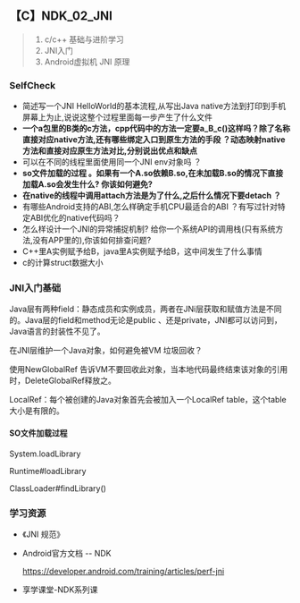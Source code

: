 ## 【C】NDK_02_JNI

> 1. c/c++ 基础与进阶学习
> 2.  JNI入门
> 3. Android虚拟机  JNI 原理



### SelfCheck

- 简述写一个JNI HelloWorld的基本流程,从写出Java native方法到打印到手机屏幕上为止,说说这整个过程里面每一步产生了什么文件
- **一个a包里的B类的c方法，cpp代码中的方法一定要a_B_c()这样吗？除了名称直接对应native方法,还有哪些绑定入口到原生方法的手段 ？动态映射native方法和直接对应原生方法对比,分别说出优点和缺点**
- 可以在不同的线程里面使用同一个JNI env对象吗 ？
- **so文件加载的过程 。如果有一个A.so依赖B.so,在未加载B.so的情况下直接加载A.so会发生什么? 你该如何避免?** 
- **在native的线程中调用attach方法是为了什么,之后什么情况下要detach ？**
- 有哪些Android支持的ABI,怎么样确定手机CPU最适合的ABI ？有写过针对特定ABI优化的native代码吗？
- 怎么样设计一个JNI的异常捕捉机制? 给你一个系统API的调用栈(只有系统方法,没有APP里的),你该如何排查问题?
- C++里A实例赋予给B，java里A实例赋予给B，这中间发生了什么事情
- c的计算struct数据大小



### JNI入门基础

Java层有两种field：静态成员和实例成员，两者在JNi层获取和赋值方法是不同的。Java层的field和method无论是public 、还是private，JNI都可以访问到，Java语言的封装性不见了。



在JNI层维护一个Java对象，如何避免被VM 垃圾回收？

使用NewGlobalRef  告诉VM不要回收此对象，当本地代码最终结束该对象的引用时，DeleteGlobalRef释放之。

LocalRef：每个被创建的Java对象首先会被加入一个LocalRef table，这个table大小是有限的。



#### SO文件加载过程

System.loadLibrary

Runtime#loadLibrary

ClassLoader#findLibrary()












### 学习资源

- 《JNI 规范》

- Android官方文档 -- NDK 

  https://developer.android.com/training/articles/perf-jni

- 享学课堂-NDK系列课

